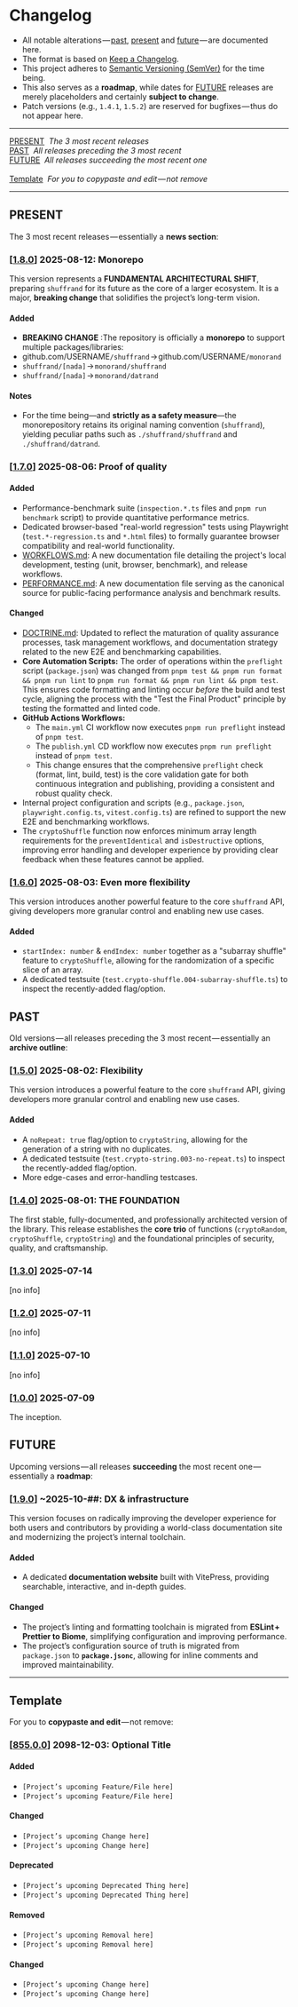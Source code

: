 <!-- ./CHANGELOG.md -->
# Changelog
- All notable alterations — [past](#PAST), [present](#PRESENT) and [future](#FUTURE) — are documented here.
- The format is based on [Keep a Changelog](https://keepachangelog.com/en/1.1.0/).
- This project adheres to [Semantic Versioning (SemVer)](https://semver.org/spec/v2.0.0.html) for the time being.
- This also serves as a **roadmap**, while dates for [FUTURE](#FUTURE) releases are merely placeholders and certainly **subject to change**.
- Patch versions (e.g., `1.4.1`, `1.5.2`) are reserved for bugfixes — thus do not appear here.

---

[PRESENT](#PRESENT)&nbsp;&nbsp;_The 3 most recent releases_<br>
[PAST](#PAST)&nbsp;&nbsp;_All releases preceding the 3 most recent_<br>
[FUTURE](#FUTURE)&nbsp;&nbsp;_All releases succeeding the most recent one_<br><br>
[Template](#Template)&nbsp;&nbsp;_For you to copypaste and edit — not remove_<br>

---

## <a name="PRESENT"></a>PRESENT
The 3 most recent releases — essentially a **news section**:

### [[1.8.0](https://github.com/DoronBrayer/monorand/tags)] 2025-08-12: Monorepo
This version represents a **FUNDAMENTAL ARCHITECTURAL SHIFT**, preparing `shuffrand` for its future as the core of a larger ecosystem. It is a major, **breaking change** that solidifies the project’s long-term vision.

#### Added
- **BREAKING CHANGE** :The repository is officially a **monorepo** to support multiple packages/libraries:
- github.com/USERNAME`/shuffrand` → github.com/USERNAME`/monorand`
- `shuffrand/[nada]` → `monorand/shuffrand`
- `shuffrand/[nada]` → `monorand/datrand`

#### Notes
- For the time being—and **strictly as a safety measure**—the monorepository retains its original naming convention (`shuffrand`), yielding peculiar paths such as `./shuffrand/shuffrand` and `./shuffrand/datrand`.

### [[1.7.0](https://github.com/DoronBrayer/monorand/releases/tag/v1.7.0)] 2025-08-06: Proof of quality
#### Added
- Performance-benchmark suite (`inspection.*.ts` files and `pnpm run benchmark` script) to provide quantitative performance metrics.
- Dedicated browser-based "real-world regression" tests using Playwright (`test.*-regression.ts` and `*.html` files) to formally guarantee browser compatibility and real-world functionality.
- [WORKFLOWS.md](WORKFLOWS.md): A new documentation file detailing the project's local development, testing (unit, browser, benchmark), and release workflows.
- [PERFORMANCE.md](PERFORMANCE.md): A new documentation file serving as the canonical source for public-facing performance analysis and benchmark results.

#### Changed
- [DOCTRINE.md](DOCTRINE.md): Updated to reflect the maturation of quality assurance processes, task management workflows, and documentation strategy related to the new E2E and benchmarking capabilities.
- **Core Automation Scripts:** The order of operations within the `preflight` script (`package.json`) was changed from `pnpm test && pnpm run format && pnpm run lint` to `pnpm run format && pnpm run lint && pnpm test`. This ensures code formatting and linting occur _before_ the build and test cycle, aligning the process with the "Test the Final Product" principle by testing the formatted and linted code.
- **GitHub Actions Workflows:**
    - The `main.yml` CI workflow now executes `pnpm run preflight` instead of `pnpm test`.
    - The `publish.yml` CD workflow now executes `pnpm run preflight` instead of `pnpm test`.
    - This change ensures that the comprehensive `preflight` check (format, lint, build, test) is the core validation gate for both continuous integration and publishing, providing a consistent and robust quality check.
- Internal project configuration and scripts (e.g., `package.json`, `playwright.config.ts`, `vitest.config.ts`) are refined to support the new E2E and benchmarking workflows.
- The `cryptoShuffle` function now enforces minimum array length requirements for the `preventIdentical` and `isDestructive` options, improving error handling and developer experience by providing clear feedback when these features cannot be applied.

### [[1.6.0](https://github.com/DoronBrayer/monorand/releases/tag/v1.6.0)] 2025-08-03: Even more flexibility
This version introduces another powerful feature to the core `shuffrand` API, giving developers more granular control and enabling new use cases.

#### Added
- `startIndex: number` & `endIndex: number` together as a "subarray shuffle" feature to `cryptoShuffle`, allowing for the randomization of a specific slice of an array.
- A dedicated testsuite (`test.crypto-shuffle.004-subarray-shuffle.ts`) to inspect the recently-added flag/option.


## <a name="PAST"></a>PAST
Old versions — all releases preceding the 3 most recent — essentially an **archive outline**:

### [[1.5.0](https://github.com/DoronBrayer/monorand/releases/tag/v1.5.0)] 2025-08-02: Flexibility
This version introduces a powerful feature to the core `shuffrand` API, giving developers more granular control and enabling new use cases.

#### Added
- A `noRepeat: true` flag/option to `cryptoString`, allowing for the generation of a string with no duplicates.
- A dedicated testsuite (`test.crypto-string.003-no-repeat.ts`) to inspect the recently-added flag/option.
- More edge-cases and error-handling testcases.

### [[1.4.0](https://github.com/DoronBrayer/monorand/releases/tag/v1.4.0)] 2025-08-01: **THE FOUNDATION**
The first stable, fully-documented, and professionally architected version of the library. This release establishes the **core trio** of functions (`cryptoRandom`, `cryptoShuffle`, `cryptoString`) and the foundational principles of security, quality, and craftsmanship.

### [[1.3.0](https://github.com/DoronBrayer/monorand/releases/tag/v1.3.0)] 2025-07-14
[no info]

### [[1.2.0](https://github.com/DoronBrayer/monorand/releases/tag/v1.2.0)] 2025-07-11
[no info]

### [[1.1.0](https://github.com/DoronBrayer/monorand/releases/tag/v1.1.0)] 2025-07-10
[no info]

### [[1.0.0](https://github.com/DoronBrayer/monorand/releases/tag/v1.0.0)] 2025-07-09
The inception.

## <a name="FUTURE"></a>FUTURE
Upcoming versions — all releases **succeeding** the most recent one — essentially a **roadmap**:

### [[1.9.0](https://github.com/DoronBrayer/monorand/tags)] ~2025-10-##: DX & infrastructure
This version focuses on radically improving the developer experience for both users and contributors by providing a world-class documentation site and modernizing the project’s internal toolchain.

#### Added
- A dedicated **documentation website** built with VitePress, providing searchable, interactive, and in-depth guides.

#### Changed
- The project’s linting and formatting toolchain is migrated from **ESLint + Prettier to Biome**, simplifying configuration and improving performance.
- The project’s configuration source of truth is migrated from `package.json` to **`package.jsonc`**, allowing for inline comments and improved maintainability.

---

## <a name="Template"></a>Template
For you to **copypaste and edit** — not remove:

### [[855.0.0](https://github.com/DoronBrayer/monorand/releases/tag/v855.0.0)] 2098-12-03: Optional Title
#### Added
- `[Project’s upcoming Feature/File here]`
- `[Project’s upcoming Feature/File here]`

#### Changed
- `[Project’s upcoming Change here]`
- `[Project’s upcoming Change here]`

#### Deprecated
- `[Project’s upcoming Deprecated Thing here]`
- `[Project’s upcoming Deprecated Thing here]`

#### Removed
- `[Project’s upcoming Removal here]`
- `[Project’s upcoming Removal here]`

#### Changed
- `[Project’s upcoming Change here]`
- `[Project’s upcoming Change here]`
